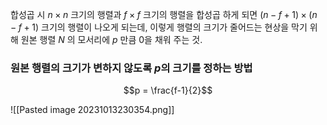 합성곱 시
$n \times n$ 크기의 행렬과 $f \times f$ 크기의 행렬을 합성곱 하게 되면
$(n-f+1)\times(n-f+1)$ 크기의 행렬이 나오게 되는데,
이렇게 행렬의 크기가 줄어드는 현상을 막기 위해
원본 행렬 $N$ 의 모서리에 $p$ 만큼 0을 채워 주는 것.

### 원본 행렬의 크기가 변하지 않도록 $p$의 크기를 정하는 방법

$$p = \frac{f-1}{2}$$


![[Pasted image 20231013230354.png]]
